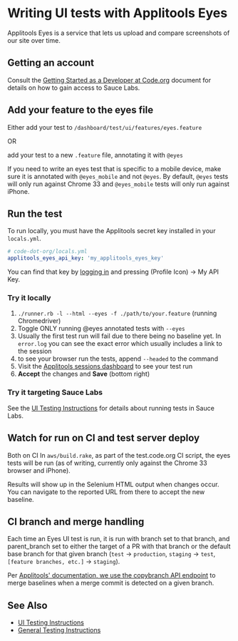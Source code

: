 # Writing UI tests with Applitools Eyes

Applitools Eyes is a service that lets us upload and compare screenshots of our site over time.

## Getting an account

Consult the [Getting Started as a Developer at Code.org](https://docs.google.com/document/d/158MiIxJ_1JokzUkw43Wf2bFONPycYoCeXtKEU-ww0Xw/edit) document for details on how to gain access to Sauce Labs.

## Add your feature to the eyes file

Either add your test to `/dashboard/test/ui/features/eyes.feature`

OR

add your test to a new `.feature` file, annotating it with `@eyes`

If you need to write an eyes test that is specific to a mobile device, make sure
it is annotated with `@eyes_mobile` and not `@eyes`.  By default, `@eyes` tests
will only run against Chrome 33 and `@eyes_mobile` tests will only run against
iPhone.

## Run the test

To run locally, you must have the Applitools secret key installed in your `locals.yml`.

```yaml
# code-dot-org/locals.yml
applitools_eyes_api_key: 'my_applitools_eyes_key'
```

You can find that key by [logging in](https://eyes.applitools.com/app/sessions/) and pressing (Profile Icon) -> My API Key.

### Try it locally

1. `./runner.rb -l --html --eyes -f ./path/to/your.feature` (running Chromedriver)
  1. Toggle ONLY running @eyes annotated tests with `--eyes`
  1. Usually the first test run will fail due to there being no baseline yet. In `error.log` you can see the exact error which usually includes a link to the session
  1. to see your browser run the tests, append `--headed` to the command
1. Visit the [Applitools sessions dashboard](https://eyes.applitools.com/app/sessions/) to see your test run
  1. **Accept** the changes and **Save** (bottom right)

### Try it targeting Sauce Labs

See the [UI Testing Instructions](../dashboard/test/ui/README.md) for details about running tests in Sauce Labs.

## Watch for run on CI and test server deploy

Both on CI In `aws/build.rake`, as part of the test.code.org CI script, the eyes tests will be run (as of writing, currently only against the Chrome 33 browser and iPhone).

Results will show up in the Selenium HTML output when changes occur. You can navigate to the reported URL from there to accept the new baseline.
 
## CI branch and merge handling

Each time an Eyes UI test is run, it is run with branch set to that branch, and parent_branch set to either the target of a PR with that branch or the default base branch for that given branch (`test` -> `production`, `staging` -> `test`, `[feature branches, etc.]` -> `staging`).

Per [Applitools' documentation, we use the copybranch API endpoint](http://support.applitools.com/customer/en/portal/articles/2142886-using-multiple-branches-) to merge baselines when a merge commit is detected on a given branch.

## See Also

* [UI Testing Instructions](../dashboard/test/ui/README.md)
* [General Testing Instructions](../TESTING.md)
